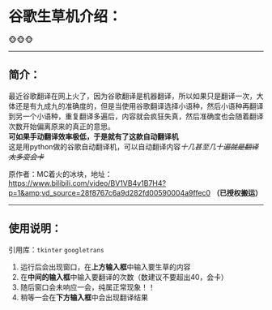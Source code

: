 # 谷歌生草机介绍：  
:monkey_face::monkey_face::monkey_face:
***
## 简介：
最近谷歌翻译在网上火了，因为谷歌翻译是机器翻译，所以如果只是翻译一次，大体还是有九成九的准确度的，但是当使用谷歌翻译选择小语种，然后小语种再翻译到另一个小语种，重复翻译多遍后，内容就会疯狂失真，然后准确度也会随着翻译次数开始偏离原来的真正的意思。  
__可如果手动翻译效率极低，于是就有了这款自动翻译机__  
这是用python做的谷歌自动翻译机，可以自动翻译内容*十几甚至几十遍~~就是翻译太多变会卡~~*  
  
原作者：MC着火的冰块，地址：https://www.bilibili.com/video/BV1VB4y1B7H4?p=1&amp;vd_source=28f8767c6a9d282fd00590004a9ffec0
__（已授权搬运）__
***
## 使用说明：
引用库：`tkinter` `googletrans`  
  
1. 运行后会出现窗口，在**上方输入框**中输入要生草的内容  
2. 在**中间的输入框**中输入要翻译的次数（数建议不要超出40，会卡）  
3. 随后窗口会未响应一会，纯属正常现象！！  
4. 稍等一会在**下方输入框**中会出现翻译结果
